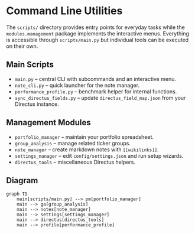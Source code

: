 # Command Line Utilities

The `scripts/` directory provides entry points for everyday tasks while the
`modules.management` package implements the interactive menus. Everything is
accessible through `scripts/main.py` but individual tools can be executed on
their own.

## Main Scripts

- `main.py` – central CLI with subcommands and an interactive menu.
- `note_cli.py` – quick launcher for the note manager.
- `performance_profile.py` – benchmark helper for internal functions.
- `sync_directus_fields.py` – update `directus_field_map.json` from your Directus
  instance.

## Management Modules

- `portfolio_manager` – maintain your portfolio spreadsheet.
- `group_analysis` – manage related ticker groups.
- `note_manager` – create markdown notes with `[[wikilinks]]`.
- `settings_manager` – edit `config/settings.json` and run setup wizards.
- `directus_tools` – miscellaneous Directus helpers.

## Diagram

```mermaid
graph TD
    main[scripts/main.py] --> pm[portfolio_manager]
    main --> ga[group_analysis]
    main --> notes[note_manager]
    main --> settings[settings_manager]
    main --> directus[directus_tools]
    main --> profile[performance_profile]
```
